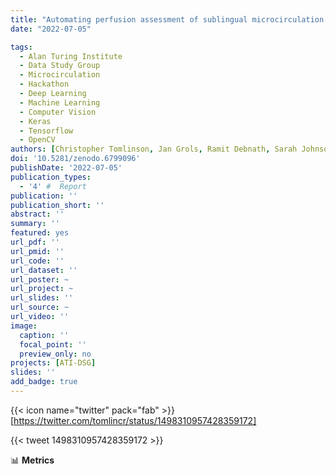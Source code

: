 ```yaml
---
title: "Automating perfusion assessment of sublingual microcirculation in critical illness"
date: "2022-07-05"

tags:
  - Alan Turing Institute
  - Data Study Group
  - Microcirculation
  - Hackathon
  - Deep Learning
  - Machine Learning
  - Computer Vision
  - Keras
  - Tensorflow
  - OpenCV
authors: [Christopher Tomlinson, Jan Grols, Ramit Debnath, Sarah Johnson, Max Barton, Tianyu Han, Seyedeh Nazanin Khatami, Giacomo Baldo, Aniketh Ramesh, Diego Cammarano, Kashif Rajpoot]
doi: '10.5281/zenodo.6799096'
publishDate: '2022-07-05'
publication_types:
  - '4' #  Report
publication: ''
publication_short: ''
abstract: ''
summary: ''
featured: yes
url_pdf: ''
url_pmid: ''
url_code: ''
url_dataset: ''
url_poster: ~
url_project: ~
url_slides: ''
url_source: ~
url_video: ''
image:
  caption: ''
  focal_point: ''
  preview_only: no
projects: [ATI-DSG]
slides: ''
add_badge: true
---
```


{{< icon name="twitter" pack="fab" >}} [https://twitter.com/tomlincr/status/1498310957428359172]  

{{< tweet 1498310957428359172 >}}

📊 **Metrics**

<script type="text/javascript" src="//cdn.plu.mx/widget-details.js"></script>
<a href="https://plu.mx/plum/a/?doi=10.5281/zenodo.6799096" class="plumx-details" data-site="plum" data-hide-when-empty="true"></a>

<script type='text/javascript' src='https://d1bxh8uas1mnw7.cloudfront.net/assets/embed.js'></script>
<div data-badge-details="right" data-badge-type="medium-donut" data-doi="10.5281/zenodo.6799096" data-hide-no-mentions="true" class="altmetric-embed"></div>

<span class="__dimensions_badge_embed__" data-doi="10.5281/zenodo.6799096" data-hide-zero-citations="true" data-legend="always"></span><script async src="https://badge.dimensions.ai/badge.js" charset="utf-8"></script>
